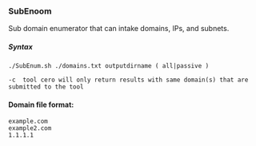 ### SubEnoom

Sub domain enumerator that can intake domains, IPs, and subnets. 

##### Syntax

```
./SubEnum.sh ./domains.txt outputdirname ( all|passive )
```
```
-c  tool cero will only return results with same domain(s) that are submitted to the tool
```



#### Domain file format:

```
example.com
example2.com
1.1.1.1
```
